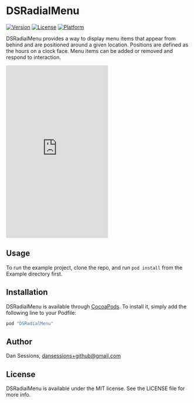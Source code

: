 # DSRadialMenu

[![Version](https://img.shields.io/cocoapods/v/DSRadialMenu.svg?style=flat)](http://cocoapods.org/pods/DSRadialMenu)
[![License](https://img.shields.io/cocoapods/l/DSRadialMenu.svg?style=flat)](http://cocoapods.org/pods/DSRadialMenu)
[![Platform](https://img.shields.io/cocoapods/p/DSRadialMenu.svg?style=flat)](http://cocoapods.org/pods/DSRadialMenu)

DSRadialMenu provides a way to display menu items that appear from behind and are positioned around a given location. Positions are defined as the hours on a clock face. Menu items can be added or removed and respond to interaction.

<iframe src="http://gfycat.com/ifr/GlamorousColorfulIndianglassfish" frameborder="0" scrolling="no" width="278" height="470" style="-webkit-backface-visibility: hidden;-webkit-transform: scale(1);" ></iframe>

## Usage

To run the example project, clone the repo, and run `pod install` from the Example directory first.

## Installation

DSRadialMenu is available through [CocoaPods](http://cocoapods.org). To install
it, simply add the following line to your Podfile:

```ruby
pod "DSRadialMenu"
```

## Author

Dan Sessions, dansessions+github@gmail.com

## License

DSRadialMenu is available under the MIT license. See the LICENSE file for more info.
